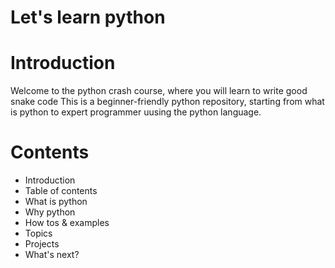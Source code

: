 # Let's learn python

# Introduction

Welcome to the python crash course, where you will learn to write good snake code
This is a beginner-friendly python repository, starting from what is python to expert programmer uusing the python language.

# Contents

- Introduction
- Table of contents
- What is python
- Why python
- How tos & examples
- Topics
- Projects
- What's next?
